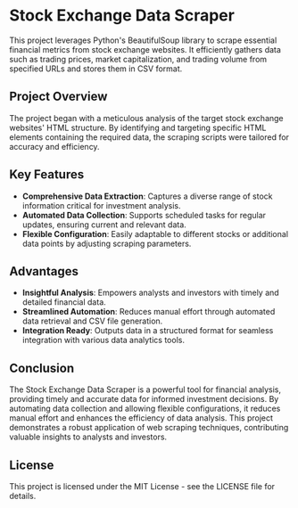 # Stock Exchange Data Scraper

This project leverages Python's BeautifulSoup library to scrape essential financial metrics from stock exchange websites. It efficiently gathers data such as trading prices, market capitalization, and trading volume from specified URLs and stores them in CSV format.

## Project Overview

The project began with a meticulous analysis of the target stock exchange websites' HTML structure. By identifying and targeting specific HTML elements containing the required data, the scraping scripts were tailored for accuracy and efficiency.

## Key Features

- **Comprehensive Data Extraction**: Captures a diverse range of stock information critical for investment analysis.
- **Automated Data Collection**: Supports scheduled tasks for regular updates, ensuring current and relevant data.
- **Flexible Configuration**: Easily adaptable to different stocks or additional data points by adjusting scraping parameters.

## Advantages

- **Insightful Analysis**: Empowers analysts and investors with timely and detailed financial data.
- **Streamlined Automation**: Reduces manual effort through automated data retrieval and CSV file generation.
- **Integration Ready**: Outputs data in a structured format for seamless integration with various data analytics tools.

## Conclusion

The Stock Exchange Data Scraper is a powerful tool for financial analysis, providing timely and accurate data for informed investment decisions. By automating data collection and allowing flexible configurations, it reduces manual effort and enhances the efficiency of data analysis. This project demonstrates a robust application of web scraping techniques, contributing valuable insights to analysts and investors.

## License

This project is licensed under the MIT License - see the LICENSE file for details.
